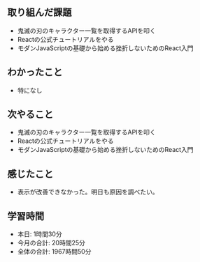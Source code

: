 ## 取り組んだ課題
- 鬼滅の刃のキャラクター一覧を取得するAPIを叩く
- Reactの公式チュートリアルをやる
- モダンJavaScriptの基礎から始める挫折しないためのReact入門
## わかったこと
-  特になし
## 次やること
- 鬼滅の刃のキャラクター一覧を取得するAPIを叩く
- Reactの公式チュートリアルをやる
- モダンJavaScriptの基礎から始める挫折しないためのReact入門
## 感じたこと
- 表示が改善できなかった。明日も原因を調べたい。
## 学習時間
- 本日: 1時間30分
- 今月の合計: 20時間25分
- 全体の合計: 1967時間50分
